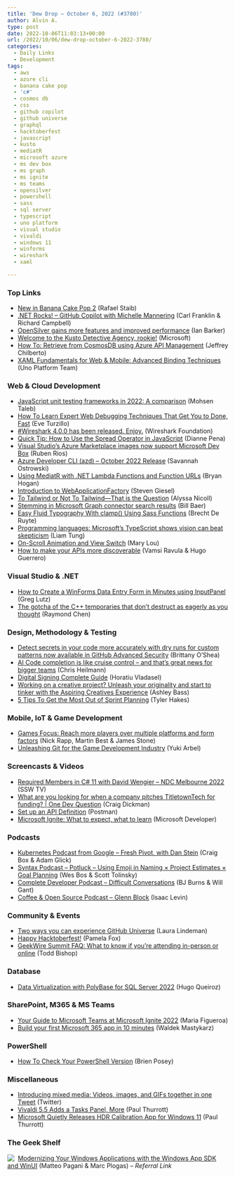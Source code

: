 ```yaml
---
title: 'Dew Drop – October 6, 2022 (#3780)'
author: Alvin A.
type: post
date: 2022-10-06T11:03:13+00:00
url: /2022/10/06/dew-drop-october-6-2022-3780/
categories:
  - Daily Links
  - Development
tags:
  - aws
  - azure cli
  - banana cake pop
  - 'c#'
  - cosmos db
  - css
  - github copilot
  - github universe
  - graphql
  - hacktoberfest
  - javascript
  - kusto
  - mediatR
  - microsoft azure
  - ms dev box
  - ms graph
  - ms ignite
  - ms teams
  - opensilver
  - powershell
  - sass
  - sql server
  - typescript
  - uno platform
  - visual studio
  - vivaldi
  - windows 11
  - winforms
  - wireshark
  - xaml

---
```

### <a name="top"></a>Top Links

  * <a href="https://chillicream.com/blog/2022/10/05/new-in-banana-cake-pop-2" target="_blank" rel="noopener">New in Banana Cake Pop 2</a> (Rafael Staib)
  * <a href="https://www.spreaker.com/user/16677006/dotnetrocks-1814-github-copilot" target="_blank" rel="noopener">.NET Rocks! &#8211; GitHub Copilot with Michelle Mannering</a> (Carl Franklin & Richard Campbell)
  * <a href="https://betanews.com/2022/10/05/opensilver-gains-more-features-and-improved-performance/" target="_blank" rel="noopener">OpenSilver gains more features and improved performance</a> (Ian Barker)
  * <a href="https://detective.kusto.io/" target="_blank" rel="noopener">Welcome to the Kusto Detective Agency, rookie!</a> (Microsoft)
  * <a href="https://techcommunity.microsoft.com/t5/azure-developer-community-blog/how-to-retrieve-from-cosmosdb-using-azure-api-management/ba-p/3644458" target="_blank" rel="noopener">How To: Retrieve from CosmosDB using Azure API Management</a> (Jeffrey Chilberto)
  * <a href="https://platform.uno/blog/xaml-fundamentals-for-web-mobile-advanced-binding-techniques/" target="_blank" rel="noopener">XAML Fundamentals for Web & Mobile: Advanced Binding Techniques</a> (Uno Platform Team)



### <a name="web"></a>Web & Cloud Development

  * <a href="https://raygun.com/blog/javascript-unit-testing-frameworks/" target="_blank" rel="noopener">JavaScript unit testing frameworks in 2022: A comparison</a> (Mohsen Taleb)
  * <a href="https://www.telerik.com/blogs/how-to-learn-expert-web-debugging-techniques-done-faster" target="_blank" rel="noopener">How To Learn Expert Web Debugging Techniques That Get You to Done, Fast</a> (Eve Turzillo)
  * <a href="https://twitter.com/wiresharknews/status/1577459530811645952?s=51&t=aZAGe21IqB25mf1noPRNHA" target="_blank" rel="noopener">#Wireshark 4.0.0 has been released. Enjoy.</a> (Wireshark Foundation)
  * <a href="https://www.sitepoint.com/javascript-spread-operator/?utm_source=rss" target="_blank" rel="noopener">Quick Tip: How to Use the Spread Operator in JavaScript</a> (Dianne Pena)
  * <a href="https://devblogs.microsoft.com/visualstudio/visual-studios-azure-marketplace-images-now-support-microsoft-dev-box/" target="_blank" rel="noopener">Visual Studio’s Azure Marketplace images now support Microsoft Dev Box</a> (Ruben Rios)
  * <a href="https://devblogs.microsoft.com/azure-sdk/azure-developer-cli-azd-october-2022-release/" target="_blank" rel="noopener">Azure Developer CLI (azd) – October 2022 Release</a> (Savannah Ostrowski)
  * <a href="https://nodogmablog.bryanhogan.net/2022/10/using-mediatr-with-net-lambda-functions-and-function-urls/" target="_blank" rel="noopener">Using MediatR with .NET Lambda Functions and Function URLs</a> (Bryan Hogan)
  * <a href="https://steven-giesel.com/blogPost/cd62475b-2c7d-4ce2-bd97-9670f91ebac8" target="_blank" rel="noopener">Introduction to WebApplicationFactory</a> (Steven Giesel)
  * <a href="https://www.telerik.com/blogs/tailwind-not-tailwind-question" target="_blank" rel="noopener">To Tailwind or Not To Tailwind—That is the Question</a> (Alyssa Nicoll)
  * <a href="https://techcommunity.microsoft.com/t5/microsoft-search-blog/stemming-in-microsoft-graph-connector-search-results/ba-p/3645279" target="_blank" rel="noopener">Stemming in Microsoft Graph connector search results</a> (Bill Baer)
  * <a href="https://smashingmagazine.com/2022/10/fluid-typography-clamp-sass-functions/" target="_blank" rel="noopener">Easy Fluid Typography With clamp() Using Sass Functions</a> (Brecht De Ruyte)
  * <a href="https://www.zdnet.com/article/programming-languages-microsofts-typescript-shows-vision-can-beat-skepticism/#ftag=RSSbaffb68" target="_blank" rel="noopener">Programming languages: Microsoft&#8217;s TypeScript shows vision can beat skepticism</a> (Liam Tung)
  * <a href="https://tympanus.net/codrops/2022/10/05/on-scroll-animation-and-view-switch/" target="_blank" rel="noopener">On-Scroll Animation and View Switch</a> (Mary Lou)
  * <a href="https://developers.redhat.com/articles/2022/10/06/how-make-your-apis-more-discoverable" target="_blank" rel="noopener">How to make your APIs more discoverable</a> (Vamsi Ravula & Hugo Guerrero)



### <a name="dotnet"></a>Visual Studio & .NET

  * <a href="https://www.grapecity.com/blogs/how-to-create-winforms-data-entry-form-in-minutes-using-inputpanel" target="_blank" rel="noopener">How to Create a WinForms Data Entry Form in Minutes using InputPanel</a> (Greg Lutz)
  * <a href="https://devblogs.microsoft.com/oldnewthing/20221005-00/?p=107248" target="_blank" rel="noopener">The gotcha of the C++ temporaries that don’t destruct as eagerly as you thought</a> (Raymond Chen)



### <a name="design"></a>Design, Methodology & Testing

  * <a href="https://github.blog/2022-10-05-detect-secrets-in-your-code-more-accurately-with-dry-runs-for-custom-patterns/" target="_blank" rel="noopener">Detect secrets in your code more accurately with dry runs for custom patterns now available in GitHub Advanced Security</a> (Brittany O&#8217;Shea)
  * <a href="https://christianheilmann.com/2022/10/05/ai-code-completion-is-like-cruise-control-and-thats-great-news-for-bigger-teams/" target="_blank" rel="noopener">AI Code completion is like cruise control – and that’s great news for bigger teams</a> (Chris Heilmann)
  * <a href="https://www.advancedinstaller.com/digital-signing-complete-guide.html" target="_blank" rel="noopener">Digital Signing Complete Guide</a> (Horatiu Vladasel)
  * <a href="https://github.blog/2022-10-05-working-on-a-creative-project-unleash-your-originality-and-start-to-tinker-with-the-aspiring-creatives-experience/" target="_blank" rel="noopener">Working on a creative project? Unleash your originality and start to tinker with the Aspiring Creatives Experience</a> (Ashley Bass)
  * <a href="https://www.7pace.com/blog/sprint-planning" target="_blank" rel="noopener">5 Tips To Get the Most Out of Sprint Planning</a> (Tyler Hakes)



### <a name="mobile"></a>Mobile, IoT & Game Development

  * <a href="https://blog.unity.com/technology/games-focus-multiplatform-form-factor-player-reach" target="_blank" rel="noopener">Games Focus: Reach more players over multiple platforms and form factors</a> (Nick Rapp, Martin Best & James Stone)
  * <a href="https://thenewstack.io/unleashing-git-for-the-game-development-industry/" target="_blank" rel="noopener">Unleashing Git for the Game Development Industry</a> (Yuki Arbel)



### <a name="videos"></a>Screencasts & Videos

  * <a href="http://www.youtube.com/watch?v=4UUBMvN98C0" target="_blank" rel="noopener">Required Members in C# 11 with David Wengier &#8211; NDC Melbourne 2022</a> (SSW TV)
  * <a href="http://www.youtube.com/watch?v=QvwoxzgxZlk" target="_blank" rel="noopener">What are you looking for when a company pitches TitletownTech for funding? | One Dev Question</a> (Craig Dickman)
  * <a href="http://www.youtube.com/watch?v=LQT_9-oasJg" target="_blank" rel="noopener">Set up an API Definition</a> (Postman)
  * <a href="http://www.youtube.com/watch?v=e9-pjZOUlyk" target="_blank" rel="noopener">Microsoft Ignite: What to expect, what to learn</a> (Microsoft Developer)



### <a name="podcasts"></a>Podcasts

  * <a href="https://kubernetespodcast.com/episode/191-fresh-pivot/" target="_blank" rel="noopener">Kubernetes Podcast from Google &#8211; Fresh Pivot, with Dan Stein</a> (Craig Box & Adam Glick)
  * <a href="https://syntax.fm/show/519/potluck-using-emoji-in-naming-project-estimates-goal-planning" target="_blank" rel="noopener">Syntax Podcast &#8211; Potluck &#8211; Using Emoji in Naming × Project Estimates × Goal Planning</a> (Wes Bos & Scott Tolinsky)
  * <a href="https://completedeveloperpodcast.com/difficult-conversations/?utm_source=rss&utm_medium=rss&utm_campaign=difficult-conversations" target="_blank" rel="noopener">Complete Developer Podcast &#8211; Difficult Conversations</a> (BJ Burns & Will Gant)
  * <a href="https://anchor.fm/coffeandopensource/episodes/Glenn-Block-e1orj7i" target="_blank" rel="noopener">Coffee & Open Source Podcast &#8211; Glenn Block</a> (Isaac Levin)



### <a name="events"></a>Community & Events

  * <a href="https://github.blog/2022-10-05-two-ways-you-can-experience-github-universe/" target="_blank" rel="noopener">Two ways you can experience GitHub Universe</a> (Laura Lindeman)
  * <a href="http://blog.pamelafox.org/2022/10/happy-hacktoberfest.html" target="_blank" rel="noopener">Happy Hacktoberfest!</a> (Pamela Fox)
  * <a href="https://www.geekwire.com/2022/geekwire-summit-faq-what-to-know-if-youre-attending-in-person-or-online/" target="_blank" rel="noopener">GeekWire Summit FAQ: What to know if you’re attending in-person or online</a> (Todd Bishop)



### <a name="sql"></a>Database

  * <a href="https://cloudblogs.microsoft.com/sqlserver/2022/10/05/data-virtualization-with-polybase-for-sql-server-2022/" target="_blank" rel="noopener">Data Virtualization with PolyBase for SQL Server 2022</a> (Hugo Queiroz)



### <a name="sp"></a>SharePoint, M365 & MS Teams

  * <a href="https://techcommunity.microsoft.com/t5/microsoft-teams-blog/your-guide-to-microsoft-teams-at-microsoft-ignite-2022/ba-p/3614153" target="_blank" rel="noopener">Your Guide to Microsoft Teams at Microsoft Ignite 2022</a> (Maria Figueroa)
  * <a href="https://techcommunity.microsoft.com/t5/educator-developer-blog/build-your-first-microsoft-365-app-in-10-minutes/ba-p/3645591" target="_blank" rel="noopener">Build your first Microsoft 365 app in 10 minutes</a> (Waldek Mastykarz)



### <a name="ps"></a>PowerShell

  * <a href="https://www.itprotoday.com/powershell/how-check-your-powershell-version" target="_blank" rel="noopener">How To Check Your PowerShell Version</a> (Brien Posey)



### <a name="misc"></a>Miscellaneous

  * <a href="https://blog.twitter.com/en_us/topics/product/2022/introducing-mixed-media-videos-images-gifs-together-one-tweet" target="_blank" rel="noopener">Introducing mixed media: Videos, images, and GIFs together in one Tweet</a> (Twitter)
  * <a href="https://www.thurrott.com/cloud/web-browsers/274300/vivaldi-5-5-adds-a-tasks-panel-more" target="_blank" rel="noopener">Vivaldi 5.5 Adds a Tasks Panel, More</a> (Paul Thurrott)
  * <a href="https://www.thurrott.com/windows/windows-11/274302/microsoft-quietly-releases-hdr-calibration-app-for-windows-11" target="_blank" rel="noopener">Microsoft Quietly Releases HDR Calibration App for Windows 11</a> (Paul Thurrott)



### <a name="shelf"></a>The Geek Shelf

<a href="https://www.amazon.com/dp/1803235667/?tag=alvinashcraft-20" target="_blank" rel="noopener"><img decoding="async" align="left" style="margin: 0px 4px 0px 0px; border: 0px currentcolor; border-image: none; float: left; display: inline; background-image: none;" src="https://m.media-amazon.com/images/W/IMAGERENDERING_521856-T1/images/I/41zIfz2XdnL._SS135_.jpg" border="0" /></a>&nbsp;<a href="https://www.amazon.com/dp/1803235667/?tag=alvinashcraft-20" target="_blank" rel="noopener">Modernizing Your Windows Applications with the Windows App SDK and WinUI</a> (Matteo Pagani & Marc Plogas) _&#8211; Referral Link_